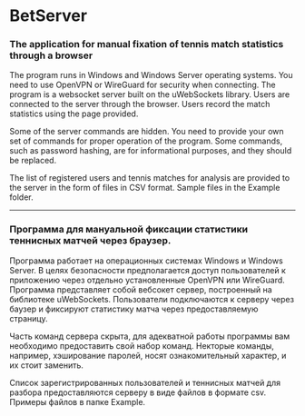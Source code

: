 # BetServer
### The application for manual fixation of tennis match statistics through a browser

The program runs in Windows and Windows Server operating systems.
You need to use OpenVPN or WireGuard for security when connecting.
The program is a websocket server built on the uWebSockets library.
Users are connected to the server through the browser.
Users record the match statistics using the page provided.

Some of the server commands are hidden.
You need to provide your own set of commands for proper operation of the program.
Some commands, such as password hashing, are for informational purposes, and they should be replaced.

The list of registered users and tennis matches for analysis are provided to the server in the form of files in CSV format.
Sample files in the Example folder.

---

### Программа для мануальной фиксации статистики теннисных матчей через браузер.

Программа работает на операционных системах Windows и Windows Server.
В целях безопасности предполагается доступ пользователей к приложению через отдельно установленные OpenVPN или WireGuard.
Программа представляет собой вебсокет сервер, построенный на библиотеке uWebSockets.
Пользователи подключаются к серверу через баузер и фиксируют статистику матча через предоставляемую страницу.

Часть команд сервера скрыта, для адекватной работы программы вам необходимо предоставить свой набор команд.
Некторые команды, например, хэширование паролей, носят ознакомительный характер, и их стоит заменить.

Список зарегистрированных пользователей и теннисных матчей для разбора предоставляются серверу в виде файлов в формате csv.
Примеры файлов в папке Example.
